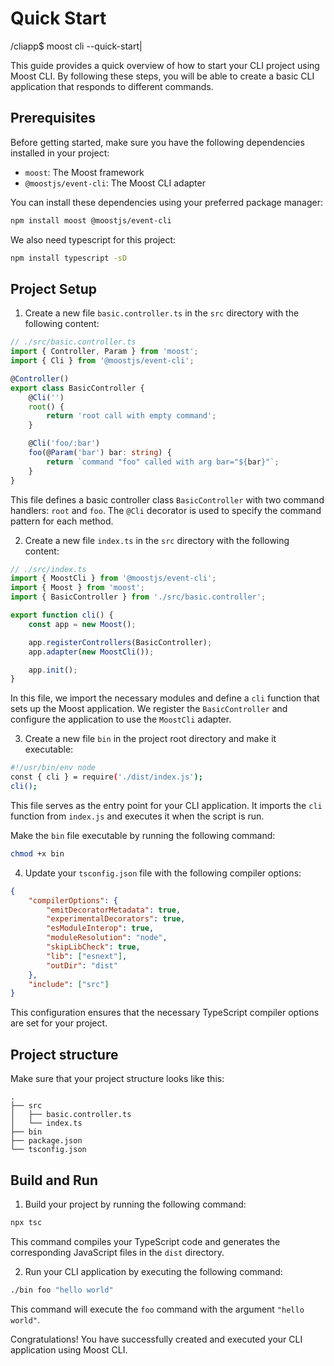 # Quick Start

<span class="cli-header"><span class="cli-path">/cliapp</span><span class="cli-invite">$</span> moost cli --quick-start<span class="cli-blink">|</span></span>

This guide provides a quick overview of how to start your CLI project using Moost CLI.
By following these steps, you will be able to create a basic CLI application that responds to different commands.

## Prerequisites

Before getting started, make sure you have the following dependencies installed in your project:

- `moost`: The Moost framework
- `@moostjs/event-cli`: The Moost CLI adapter

You can install these dependencies using your preferred package manager:

```bash
npm install moost @moostjs/event-cli
```

We also need typescript for this project:
```bash
npm install typescript -sD
```

## Project Setup

1. Create a new file `basic.controller.ts` in the `src` directory with the following content:

```ts
// ./src/basic.controller.ts
import { Controller, Param } from 'moost';
import { Cli } from '@moostjs/event-cli';

@Controller()
export class BasicController {
    @Cli('')
    root() {
        return 'root call with empty command';
    }

    @Cli('foo/:bar')
    foo(@Param('bar') bar: string) {
        return `command "foo" called with arg bar="${bar}"`;
    }
}
```

This file defines a basic controller class `BasicController` with two command handlers: `root` and `foo`. The `@Cli` decorator is used to specify the command pattern for each method.

2. Create a new file `index.ts` in the `src` directory with the following content:

```ts
// ./src/index.ts
import { MoostCli } from '@moostjs/event-cli';
import { Moost } from 'moost';
import { BasicController } from './src/basic.controller';

export function cli() {
    const app = new Moost();

    app.registerControllers(BasicController);
    app.adapter(new MoostCli());

    app.init();
}
```

In this file, we import the necessary modules and define a `cli` function that sets up the Moost application.
We register the `BasicController` and configure the application to use the `MoostCli` adapter.

3. Create a new file `bin` in the project root directory and make it executable:

```bash
#!/usr/bin/env node
const { cli } = require('./dist/index.js');
cli();
```

This file serves as the entry point for your CLI application.
It imports the `cli` function from `index.js` and executes it when the script is run.

Make the `bin` file executable by running the following command:

```bash
chmod +x bin
```

4. Update your `tsconfig.json` file with the following compiler options:

```json
{
    "compilerOptions": {
        "emitDecoratorMetadata": true,
        "experimentalDecorators": true,
        "esModuleInterop": true,
        "moduleResolution": "node",
        "skipLibCheck": true,
        "lib": ["esnext"],
        "outDir": "dist"
    },
    "include": ["src"]
}
```

This configuration ensures that the necessary TypeScript compiler options are set for your project.

## Project structure

Make sure that your project structure looks like this:

```
.
├── src
│   ├── basic.controller.ts
│   └── index.ts
├── bin
├── package.json
└── tsconfig.json
```

## Build and Run

1. Build your project by running the following command:

```bash
npx tsc
```

This command compiles your TypeScript code and generates the corresponding JavaScript files in the `dist` directory.

2. Run your CLI application by executing the following command:

```bash
./bin foo "hello world"
```

This command will execute the `foo` command with the argument `"hello world"`.

Congratulations! You have successfully created and executed your CLI application using Moost CLI.

